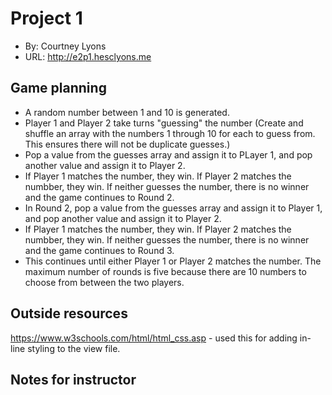 # Project 1
+ By: Courtney Lyons
+ URL: <http://e2p1.hesclyons.me>

## Game planning
+ A random number between 1 and 10 is generated.
+ Player 1 and Player 2 take turns "guessing" the number (Create and shuffle an array with the numbers 1 through 10 for each to guess from. This ensures there will not be duplicate guesses.)
+ Pop a value from the guesses array and assign it to PLayer 1, and pop another value and assign it to Player 2. 
+ If Player 1 matches the number, they win. If Player 2 matches the numbber, they win. If neither guesses the number, there is no winner and the game continues to Round 2.
+ In Round 2, pop a value from the guesses array and assign it to Player 1, and pop another value and assign it to Player 2. 
+ If Player 1 matches the number, they win. If Player 2 matches the numbber, they win. If neither guesses the number, there is no winner and the game continues to Round 3.
+ This continues until either Player 1 or Player 2 matches the number. The maximum number of rounds is five because there are 10 numbers to choose from between the two players. 


## Outside resources
https://www.w3schools.com/html/html_css.asp - used this for adding in-line styling to the view file.

## Notes for instructor
